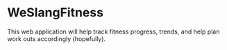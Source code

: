 # WeSlangFitness
This web application will help track fitness progress, trends, and help plan work outs accordingly (hopefully).
